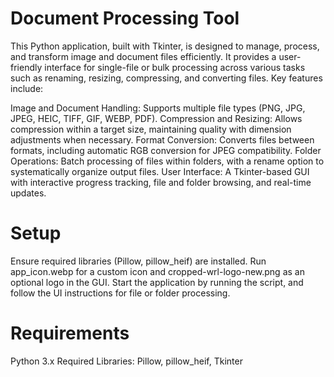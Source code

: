 # Document Processing Tool
This Python application, built with Tkinter, is designed to manage, process, and transform image and document files efficiently. It provides a user-friendly interface for single-file or bulk processing across various tasks such as renaming, resizing, compressing, and converting files. Key features include:

Image and Document Handling: Supports multiple file types (PNG, JPG, JPEG, HEIC, TIFF, GIF, WEBP, PDF).
Compression and Resizing: Allows compression within a target size, maintaining quality with dimension adjustments when necessary.
Format Conversion: Converts files between formats, including automatic RGB conversion for JPEG compatibility.
Folder Operations: Batch processing of files within folders, with a rename option to systematically organize output files.
User Interface: A Tkinter-based GUI with interactive progress tracking, file and folder browsing, and real-time updates.

# Setup
Ensure required libraries (Pillow, pillow_heif) are installed. Run app_icon.webp for a custom icon and cropped-wrl-logo-new.png as an optional logo in the GUI. Start the application by running the script, and follow the UI instructions for file or folder processing.

# Requirements
Python 3.x
Required Libraries: Pillow, pillow_heif, Tkinter
